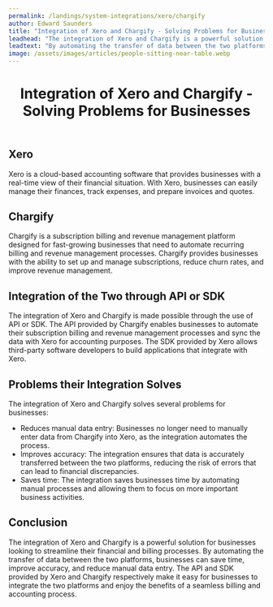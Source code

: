 ```yaml
---
permalink: /landings/system-integrations/xero/chargify
author: Edward Saunders
title: "Integration of Xero and Chargify - Solving Problems for Businesses"
leadhead: "The integration of Xero and Chargify is a powerful solution for businesses looking to streamline their financial and billing processes"
leadtext: "By automating the transfer of data between the two platforms, businesses can save time, improve accuracy, and reduce manual data entry. The API and SDK provided by Xero and Chargify respectively make it easy for businesses to integrate the two platforms and enjoy the benefits of a seamless billing and accounting process."
image: /assets/images/articles/people-sitting-near-table.webp
---
```

<div class="arttext">	<header>
		<h1>Integration of Xero and Chargify - Solving Problems for Businesses</h1>
	</header>
	<main>
		<section>
			<h2>Xero</h2>
			<p>Xero is a cloud-based accounting software that provides businesses with a real-time view of their financial situation. With Xero, businesses can easily manage their finances, track expenses, and prepare invoices and quotes.</p>
		</section>
		<section>
			<h2>Chargify</h2>
			<p>Chargify is a subscription billing and revenue management platform designed for fast-growing businesses that need to automate recurring billing and revenue management processes. Chargify provides businesses with the ability to set up and manage subscriptions, reduce churn rates, and improve revenue management.</p>
		</section>
		<section>
			<h2>Integration of the Two through API or SDK</h2>
			<p>The integration of Xero and Chargify is made possible through the use of API or SDK. The API provided by Chargify enables businesses to automate their subscription billing and revenue management processes and sync the data with Xero for accounting purposes. The SDK provided by Xero allows third-party software developers to build applications that integrate with Xero.</p>
		</section>
		<section>
			<h2>Problems their Integration Solves</h2>
			<p>The integration of Xero and Chargify solves several problems for businesses:</p>
			<ul>
				<li>Reduces manual data entry: Businesses no longer need to manually enter data from Chargify into Xero, as the integration automates the process.</li>
				<li>Improves accuracy: The integration ensures that data is accurately transferred between the two platforms, reducing the risk of errors that can lead to financial discrepancies.</li>
				<li>Saves time: The integration saves businesses time by automating manual processes and allowing them to focus on more important business activities.</li>
			</ul>
		</section>
		<section>
			<h2>Conclusion</h2>
			<p>The integration of Xero and Chargify is a powerful solution for businesses looking to streamline their financial and billing processes. By automating the transfer of data between the two platforms, businesses can save time, improve accuracy, and reduce manual data entry. The API and SDK provided by Xero and Chargify respectively make it easy for businesses to integrate the two platforms and enjoy the benefits of a seamless billing and accounting process.</p>
		</section>
	</main>
</div>